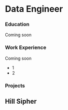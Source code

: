 # Data Engineer

### Education
Coming soon

### Work Experience
Coming soon
- 1
- 2

### Projects
Hill Sipher
- 

